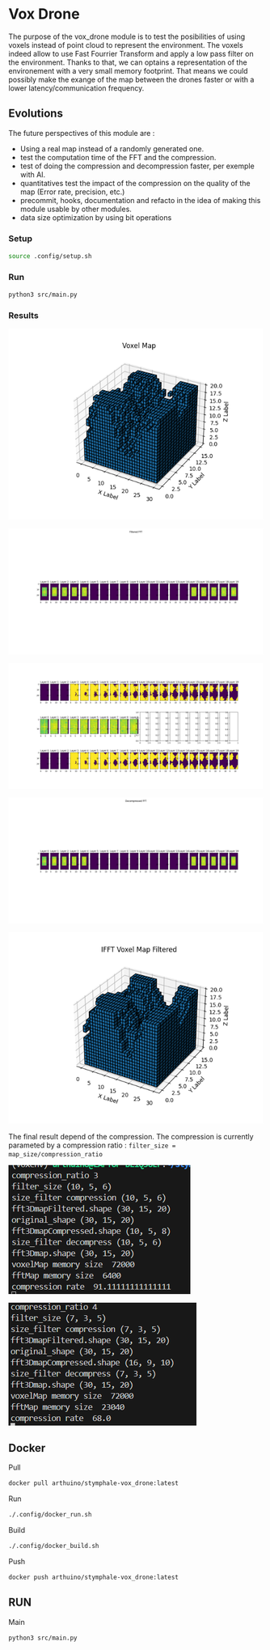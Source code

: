 # Vox Drone

The purpose of the vox_drone module is to test the posibilities of using voxels instead of point cloud to represent the environment.
The voxels indeed allow to use Fast Fourrier Transform and apply a low pass filter on the environment.
Thanks to that, we can optains a representation of the environement with a very small memory footprint. That means we could possibly make the exange of the map between the drones faster or with a lower latency/communication frequency.

## Evolutions

The future perspectives of this module are :

- Using a real map instead of a randomly generated one.
- test the computation time of the FFT and the compression.
- test of doing the compression and decompression faster, per exemple with AI.
- quantitatives test the impact of the compression on the quality of the map (Error rate, precision, etc.)
- precommit, hooks, documentation and refacto in the idea of making this module usable by other modules.
- data size optimization by using bit operations

### Setup

```bash
source .config/setup.sh
```

### Run

```bash
python3 src/main.py
```

### Results

![voxel_map](doc/v010/voxel_map.png "A randomly generated voxel map.")

![fft_before_compression](doc/v010/fft_before_compression.png "The Fast Fourier Transform of the voxel map.")

![fftcompression_layers](doc/v010/fftcompression_layers.png " 1- The voxel map plotted layer by layer. 2- The FFT after compression. 3- The voxel map regenerated from the compressed FFT.")

![decompressedfft](doc/v010/decompressedfft.png "The FFT rebuilt from the compressed FFT.")

![voxel_map_after_transfert](doc/v010/voxel_map_after_transfert.png "The voxel map after the transfer of the compressed FFT.")

The final result depend of the compression. The compression is currently parameted by a compression ratio : ```filter_size = map_size/compression_ratio```

![terminalscreenshotCP3](doc/v010/terminalscreenshotCP3.png "The terminal screenshot for a compression ratio of 3.")

![terminalscreenshotCP4](doc/v010/terminalscreenshotCP4.png "The terminal screenshot for a compression ratio of 4.")

## Docker

Pull

```bash
docker pull arthuino/stymphale-vox_drone:latest
```

Run

```bash
./.config/docker_run.sh
```

Build

```bash
./.config/docker_build.sh
```

Push

```bash
docker push arthuino/stymphale-vox_drone:latest
```

## RUN

Main

```bash
python3 src/main.py
```
